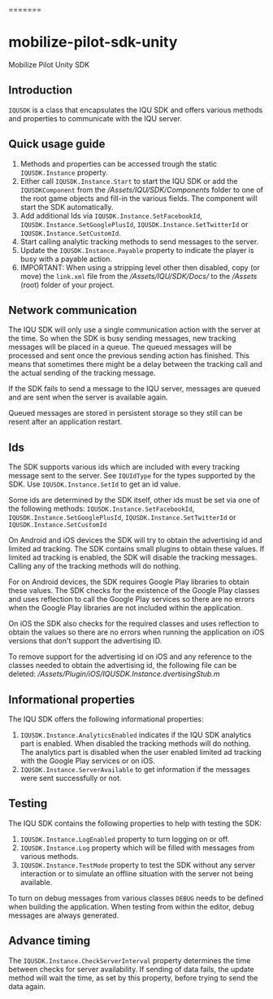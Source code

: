 =======
# mobilize-pilot-sdk-unity
Mobilize Pilot Unity SDK

## Introduction

`IQUSDK` is a class that encapsulates the IQU SDK and offers various methods and properties to communicate with the IQU server.

## Quick usage guide

1. Methods and properties can be accessed trough the static `IQUSDK.Instance` property.
2. Either call `IQUSDK.Instance.Start` to start the IQU SDK or add the `IQUSDKComponent` from the */Assets/IQU/SDK/Components* folder to one of the root game objects and fill-in the various fields. The component will start the SDK automatically.
3. Add additional Ids via `IQUSDK.Instance.SetFacebookId`, `IQUSDK.Instance.SetGooglePlusId`, `IQUSDK.Instance.SetTwitterId` or `IQUSDK.Instance.SetCustomId`.
4. Start calling analytic tracking methods to send messages to the server.
5. Update the `IQUSDK.Instance.Payable` property to indicate the player is busy with a payable action.
6. IMPORTANT: When using a stripping level other then disabled, copy (or move) the `link.xml` file from the */Assets/IQU/SDK/Docs/* to the */Assets* (root) folder of your project.

## Network communication

The IQU SDK will only use a single communication action with the server at the time. So when the SDK is busy sending messages, new tracking messages will be placed in a queue. The queued messages will be processed and sent once the previous sending action has finished. This means that sometimes there might be a delay between the tracking call and the actual sending of the tracking message.

If the SDK fails to send a message to the IQU server, messages are queued and are sent when the server is available again. 

Queued messages are stored in persistent storage so they still can be resent after an application restart.

## Ids

The SDK supports various ids which are included with every tracking message sent to the server. See `IQUIdType` for the types supported by the SDK. Use `IQUSDK.Instance.SetId` to get an id value.

Some ids are determined by the SDK itself, other ids must be set via one of
the following methods: `IQUSDK.Instance.SetFacebookId`, `IQUSDK.Instance.SetGooglePlusId`, `IQUSDK.Instance.SetTwitterId` or `IQUSDK.Instance.SetCustomId`

On Android and iOS devices the SDK will try to obtain the advertising id and limited ad tracking. The SDK contains small plugins to obtain these values. If limited ad tracking is enabled, the SDK will disable the tracking messages. Calling any of the tracking methods will do nothing.

For on Android devices, the SDK requires Google Play libraries to obtain these values. The SDK checks for the existence of the Google Play classes and uses reflection to call the Google Play services so there are no errors when the Google Play libraries are not included within the application.

On iOS the SDK also checks for the required classes and uses reflection to obtain the values so there are no errors when running the application on iOS versions that don't support the advertising ID.

To remove support for the advertising id on iOS and any reference to the classes needed to obtain the advertising id, the following file can be deleted: */Assets/Plugin/iOS/IQUSDK.Instance.dvertisingStub.m*

## Informational properties

The IQU SDK offers the following informational properties:

1. `IQUSDK.Instance.AnalyticsEnabled` indicates if the IQU SDK analytics part is enabled. When disabled the tracking methods will do nothing. The analytics part is disabled when the user enabled limited ad tracking with the Google Play services or on iOS.
2. `IQUSDK.Instance.ServerAvailable` to get information if the messages were sent successfully or not.

## Testing

The IQU SDK contains the following properties to help with testing the SDK:

1. `IQUSDK.Instance.LogEnabled` property to turn logging on or off.
2. `IQUSDK.Instance.Log` property which will be filled with messages from various methods.
3. `IQUSDK.Instance.TestMode` property to test the SDK without any server interaction or to simulate an offline situation with the server not being available.
  
To turn on debug messages from various classes `DEBUG` needs to be defined when building the application. When testing from within the editor, debug messages are always generated.
  
## Advance timing

The `IQUSDK.Instance.CheckServerInterval` property determines the time between checks for server availability. If sending of data fails, the update method will wait the time, as set by this property, before trying to send the data again.
